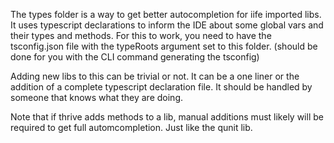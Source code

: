 The types folder is a way to get better autocompletion for iife imported libs.
It uses typescript declarations to inform the IDE about some global vars and their types and methods.
For this to work, you need to have the tsconfig.json file with the typeRoots argument set to this folder. (should be done for you with the CLI command generating the tsconfig)

Adding new libs to this can be trivial or not.
It can be a one liner or the addition of a complete typescript declaration file.
It should be handled by someone that knows what they are doing.

Note that if thrive adds methods to a lib, manual additions must likely will be required to get full automcompletion.
Just like the qunit lib.
